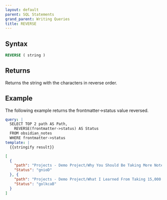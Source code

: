 ```yaml
---
layout: default
parent: SQL Statements
grand_parent: Writing Queries
title: REVERSE
---
```


## Syntax

```sql
REVERSE ( string )
```

## Returns

Returns the string with the characters in reverse order.

## Example

The following example returns the frontmatter->status value reversed.

```yaml
query: |
  SELECT TOP 2 path AS Path,
    REVERSE(frontmatter->status) AS Status
  FROM obsidian_notes
  WHERE frontmatter->status
template: |
  {{stringify result}}
```

```json
[
  {
    "path": "Projects - Demo Project/Why You Should Be Taking More Notes.md",
    "Status": "gnioD"
  }, {
    "path": "Projects - Demo Project/What I Learned From Taking 15,000 Notes.md",
    "Status": "golkcaB"
  }
]
```